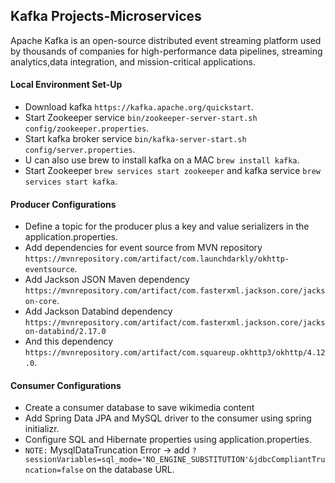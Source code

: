 ## Kafka Projects-Microservices
Apache Kafka is an open-source distributed event streaming platform used by thousands of companies for high-performance data pipelines, 
streaming analytics,data integration, and mission-critical applications.
#### Local Environment Set-Up
- Download kafka `https://kafka.apache.org/quickstart`.
- Start Zookeeper service `bin/zookeeper-server-start.sh config/zookeeper.properties`.
- Start kafka broker service `bin/kafka-server-start.sh config/server.properties`.
- U can also use brew to install kafka on a MAC `brew install kafka`.
- Start Zookeeper `brew services start zookeeper` and kafka service `brew services start kafka`.
#### Producer Configurations
- Define a topic for the producer plus a key and value serializers in the application.properties. 
- Add dependencies for event source from MVN repository `https://mvnrepository.com/artifact/com.launchdarkly/okhttp-eventsource`.
- Add Jackson JSON Maven dependency `https://mvnrepository.com/artifact/com.fasterxml.jackson.core/jackson-core`.
- Add Jackson Databind dependency `https://mvnrepository.com/artifact/com.fasterxml.jackson.core/jackson-databind/2.17.0`
- And this dependency `https://mvnrepository.com/artifact/com.squareup.okhttp3/okhttp/4.12.0`.
#### Consumer Configurations
- Create a consumer database to save wikimedia content
- Add Spring Data JPA and MySQL driver to the consumer using spring initializr.
- Configure SQL and Hibernate properties using application.properties.
- `NOTE:` MysqlDataTruncation Error -> add `?sessionVariables=sql_mode='NO_ENGINE_SUBSTITUTION'&jdbcCompliantTruncation=false` on the database URL.